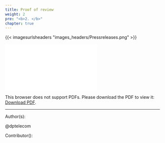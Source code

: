```yaml
---
title: Proof of review
weight: 2
pre: "<b>2. </b>"
chapter: true
---
```

{{< imagesurlsheaders "images_headers/Pressreleases.png"  >}}


<object data="cloud/Pirl-v1.pdf" type="application/pdf" width="1400px" height="1400px">
    <embed src="cloud/Pirl-v1.pdf">
        <p>This browser does not support PDFs. Please download the PDF to view it: <a href="http://yoursite.com/the.pdf">Download PDF</a>.</p>
    </embed>
</object>






---
Author(s):  


@dptelecom

Contributor():
